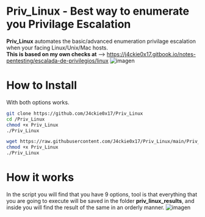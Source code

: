# Priv_Linux - Best way to enumerate you Privilage Escalation
**Priv_Linux** automates the basic/advanced enumeration privilage escalation when your facing Linux/Unix/Mac hosts.
<br>
**This is based on my own checks at** --> https://j4ckie0x17.gitbook.io/notes-pentesting/escalada-de-privilegios/linux
![imagen](https://github.com/J4ckie0x17/Priv_Linux/assets/98595278/6f97965c-2727-4fa0-afa0-88d5e7956c9c)

# How to Install
With both options works.
```sh
git clone https://github.com/J4ckie0x17/Priv_Linux
cd /Priv_Linux
chmod +x Priv_Linux
./Priv_Linux
```
```sh
wget https://raw.githubusercontent.com/J4ckie0x17/Priv_Linux/main/Priv_Linux.sh
chmod +x Priv_Linux
./Priv_Linux
```
# How it works
In the script you will find that you have 9 options, tool is that everything that you are going to execute will be saved in the 
folder **priv_linux_results**, and inside you will find the result of the same in an orderly manner.
![imagen](https://github.com/J4ckie0x17/Priv_Linux/assets/98595278/6604c0ff-4548-4a55-8d89-df0acc7ec3b4)
